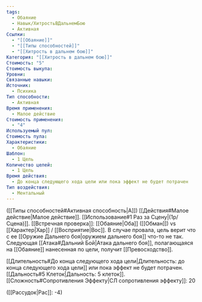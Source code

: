 ```yaml
---
tags:
  - Обаяние
  - Навык/ХитростьВДальнемБою
  - Активная
Ссылки:
  - "[[Обаяние]]"
  - "[[Типы способностей]]"
  - "[[Хитрость в дальнем бою]]"
Категория: "[[Хитрость в дальнем бою]]"
Стоимость: "5"
Стоимость выкупа: 
Уровни: 
Связанные навыки: 
Источник:
  - Психика
Тип способности:
  - Активная
Время применения:
  - Малое действие
Стоимость применения:
  - "4"
Используемый пул: 
Стоимость пула: 
Характеристики:
  - Обаяние
Шаблон:
  - 1 Цель
Количество целей:
  - 1 Цель
Время действия:
  - До конца следующего хода цели или пока эффект не будет потрачен
Тип воздействия:
  - Ментальный
---
```

([[Типы способностей#Активная способность|А]]) [[Действия#Малое действие|Малое действие]]. [[Использование#1 Раз за Сцену|(1р/Сцена)]]. [[Встречная проверка]]: [[Обаяние|Оба]] ([[Обман]]) vs [[Характер|Хар]] / [[Восприятие|Вос]]. В случае провала, цель верит что с ее [[Оружие Дальнего боя|оружием дальнего боя]] что-то не так. Следующая [[Атака#Дальний Бой|Атака дальнего боя]], полагающаяся на [[Обаяние]] нанесенная по цели, получит [[Превосходство]]. 

[[Длительность#До конца следующего хода цели|Длительность: до конца следующего хода цели]] или пока эффект не будет потрачен.  [[Дальность#5 Клеток|Дальность: 5 клеток]]. [[Сложность#Cопротивления Эффекту|СЛ сопротивления эффекту]]: 20 

([[Рассудок|Рас]]: -4)